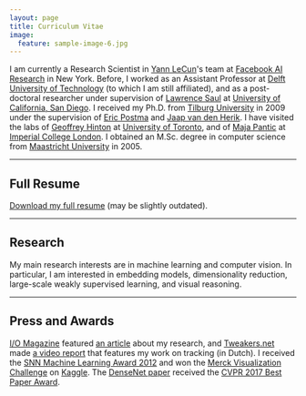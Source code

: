```yaml
---
layout: page
title: Curriculum Vitae
image:
  feature: sample-image-6.jpg
---
```



I am currently a Research Scientist in [Yann LeCun](http://yann.lecun.com)'s team at [Facebook AI Research](https://research.facebook.com/ai) in New York. Before, I worked as an Assistant Professor at [Delft University of Technology](http://www.tudelft.nl) (to which I am still affiliated), and as a post-doctoral researcher under supervision of [Lawrence Saul](http://cseweb.ucsd.edu/~saul/) at [University of California, San Diego](http://www.ucsd.edu). I received my Ph.D. from [Tilburg University](https://www.tilburguniversity.edu) in 2009 under the supervision of [Eric Postma](http://www.ericpostma.nl) and [Jaap van den Herik](http://www.law.leidenuniv.nl/org/metajuridica/elaw/medewerkers/jaapvandenherik.html). I have visited the labs of [Geoffrey Hinton](http://www.cs.toronto.edu/~hinton/) at [University of Toronto](http://www.utoronto.ca), and of [Maja Pantic](http://ibug.doc.ic.ac.uk/maja/) at [Imperial College London](http://www3.imperial.ac.uk). I obtained an M.Sc. degree in computer science from [Maastricht University](http://www.maastrichtuniversity.nl) in 2005. 

---

## Full Resume

<i class="fa fa-file-pdf-o"></i> [Download my full resume](resume.pdf) (may be slightly outdated).

---

## Research

My main research interests are in machine learning and computer vision. In particular, I am interested in embedding models, dimensionality reduction, large-scale weakly supervised learning, and visual reasoning.

---

## Press and Awards

[I/O Magazine](http://www.ictonderzoek.net) featured [an article](IO-Magazine_2011_september.pdf) about my research, and [Tweakers.net](http://www.tweakers.net) made [a video report](http://tweakers.net/video/6877/insyghtlab-visuele-proeftuin-van-tu-delft.html) that features my work on tracking (in Dutch). I received the [SNN Machine Learning Award 2012](http://www.mlplatform.nl) and won the [Merck Visualization Challenge](http://blog.kaggle.com/2012/11/02/t-distributed-stochastic-neighbor-embedding-wins-merck-viz-challenge/) on [Kaggle](http://www.kaggle.com). The [DenseNet paper](https://arxiv.org/pdf/1608.06993v2.pdf) received the [CVPR 2017 Best Paper Award](http://cvpr2017.thecvf.com/program/main_conference#cvpr2017_awards).

